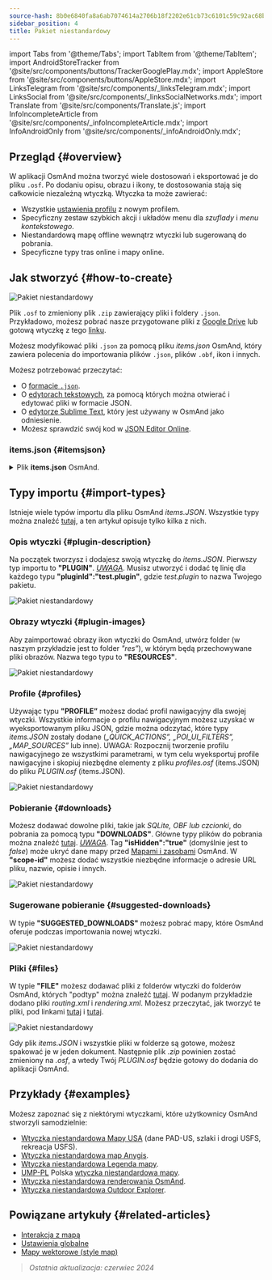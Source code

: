```yaml
---
source-hash: 8b0e6840fa8a6ab7074614a2706b18f2202e61cb73c6101c59c92ac68b75cc73
sidebar_position: 4
title: Pakiet niestandardowy
---
```

import Tabs from '@theme/Tabs';
import TabItem from '@theme/TabItem';
import AndroidStoreTracker from '@site/src/components/buttons/TrackerGooglePlay.mdx';
import AppleStore from '@site/src/components/buttons/AppleStore.mdx';
import LinksTelegram from '@site/src/components/_linksTelegram.mdx';
import LinksSocial from '@site/src/components/_linksSocialNetworks.mdx';
import Translate from '@site/src/components/Translate.js';
import InfoIncompleteArticle from '@site/src/components/_infoIncompleteArticle.mdx';
import InfoAndroidOnly from '@site/src/components/_infoAndroidOnly.mdx';

## Przegląd {#overview}

W aplikacji OsmAnd można tworzyć wiele dostosowań i eksportować je do pliku `.osf`. Po dodaniu opisu, obrazu i ikony, te dostosowania stają się całkowicie niezależną wtyczką. Wtyczka ta może zawierać:

- Wszystkie [ustawienia profilu](../personal/profiles.md) z nowym profilem.
- Specyficzny zestaw szybkich akcji i układów menu dla *szuflady* i *menu kontekstowego*.
- Niestandardową mapę offline wewnątrz wtyczki lub sugerowaną do pobrania.
- Specyficzne typy tras online i mapy online.

## Jak stworzyć {#how-to-create}

![Pakiet niestandardowy](@site/static/img/plugins/custom/1.jpg)

Plik `.osf` to zmieniony plik `.zip` zawierający pliki i foldery `.json`. Przykładowo, możesz pobrać nasze przygotowane pliki z [Google Drive](https://drive.google.com/drive/folders/1wDPGThkdRi9_3UrCKROgt49qi-1gM6jk?usp=sharing) lub gotową wtyczkę z tego [linku](https://drive.google.com/open?id=1efZ01uAIL27aTQLLoTl8KYH-ts_WSRSe).

Możesz modyfikować pliki `.json` za pomocą pliku *items.json* OsmAnd, który zawiera polecenia do importowania plików `.json`, plików `.obf`, ikon i innych.

Możesz potrzebować przeczytać:

- O [formacie `.json`](https://en.wikipedia.org/wiki/JSON).
- O [edytorach tekstowych](https://en.wikipedia.org/wiki/List_of_text_editors), za pomocą których można otwierać i edytować pliki w formacie JSON.
- O [edytorze Sublime Text](https://en.wikipedia.org/wiki/Sublime_Text), który jest używany w OsmAnd jako odniesienie.
- Możesz sprawdzić swój kod w [JSON Editor Online](https://jsoneditoronline.org/).

### items.json {#itemsjson}

<details>
<summary> Plik <b>items.json</b> OsmAnd. </summary>

```
{
   "version":1,
   "items":[

      {
         "type":"PLUGIN",
         "pluginId":"test.plugin",
         "version" : 1,
         "icon": {
             "" : "@plugin-id.png"

         },
         "image": {
             "" :"@plugin-image.webp"
         },
         "name":{
            "":"Test Plugin",
            "ru":"Test Plugin: RU language"
         },
         "description":{
            "":"This package is a test package and displays test information.",
            "ru":"This package is a test package and displays test information. RU language."
         }
      },

      {
         "type":"RESOURCES",
         "pluginId":"test.plugin",
         "file":"res"
      },


      {
         "type":"DOWNLOADS",
         "pluginId":"test.plugin",
         "items":[
            {
               "path":"test",
               "name":{
                  "":"My offline maps",
                  "ru":"RU: My offline maps"
               },
               "icon":{
                  "":"ic_world_globe_dark"
               },
               "header-color":"#002E64",
               "description":{
                  "text":{
                     "":"This package is a collection of online and offline map sources of various types.",
                     "ru":"RU: This package is a collection of online and offline map sources of various types."
                  },
                  "button":[
                     {
                        "":"Telegram chat OsmAnd",
                        "url":"https:\/\/t.me\/OsmAndMaps"
                     }
                  ]
               }
            },
            {
               "scope-id":"offline-maps",
               "path":"test/Waterway",
               "header-color":"#002E64",
               "name":{
                  "":"Waterway",
                  "ru":"RU: waterway"
               },
               "icon":{
                  "":"ic_world_globe_dark"
               },
               "items":[
                  {
                     "name":{
                        "":"Offline Waterway map SA",
                        "ru":"RU: Offline Waterway map SA"
                     },
                     "filename":"waterway.obf.zip",
                     "type":"map",
                     "isHidden":"true",
                     "timestamp":1582994500,
                     "containerSize":28195301,
                     "contentSize":28195301,
                     "description":{
                        "text":{
                           "":"Zoom min: 0<br />Zoom max: 19<br />Countries: SA",
                           "ru":"RU: Zoom min: 0<br />Zoom max: 19<br />Countries: SA"
                        },
                        "image":[
                           "https://drive.google.com/uc?id=16HjUHsSWNgeQI0bmuup9ohpyrg6rWkHH&export=download"
                        ]
                     },
                     "downloadurl":"https://drive.google.com/uc?id=10iP2VZexHtHC0QLhACZ1QoEy-duNN5Wg&export=download",
                     "firstsubname":{
                        "":"Waterway",
                        "ru":"RU: Waterway"
                     },
                     "secondsubname":{
                        "":"",
                        "ru":""
                     }
                }
           ]
        }]
    },

      {
         "type":"PROFILE",
         "pluginId":"test.plugin",
         "file":"bicycle_test.json",
         "appMode":{
            "iconColor":"RED",
            "iconName":"ic_action_motorcycle_dark",
            "locIcon":"BENTLEY",
            "navIcon":"BENTLEY",
            "order":32,
            "parent":"bicycle",
            "stringKey":"bicycle_test",
            "userProfileName" : "Test Prof"
         },
         "prefs" : {
            "drawer_logo": { "" : "@logo.png"},
            "drawer_url" : { "" : "https://osmand.net"},
            "drawer_items" : { "hidden" : ["dashboard"], "order" : ["map_markers", "my_places", "search"] },
            "context_menu_items" : {},
            "configure_map_items" : {},
            "route_service":"OSMAND",
            "renderer":"test-rendering.render.xml",
            "routing_profile":"routing-test.xml/test-car"
        }
      },

      {
         "type":"FILE",
         "pluginId":"test.plugin",
         "subtype" : "rendering_style",
         "file":"\/rendering\/test-rendering.render.xml"
      },

      {
         "type":"FILE",
         "pluginId":"test.plugin",
         "subtype" : "routing_config",
         "file":"\/routing\/routing-test.xml"
      },

      {
         "type":"SUGGESTED_DOWNLOADS",
         "pluginId":"test.plugin",
         "comment-1" : "search-type are latlon (closest by latlon), worldregion (by boundaries if name matches worldRegion downloadName as we do for default types), by default natural order, limit finds first N elements",
         "comment-2" : "predefined scope-id are @type of indexes.xml map, srtm_map, road_map, wikimap, wikivoyage, hillshade, slope, fonts, voice, depth ",
         "comment-3" : "names filters ignore case by name.contains(filterName)",
         "items": [{
             "scope-id" : "test-downloads",
             "limit" : 1,
             "search-type" : "latlon"
         }, {
             "scope-id" : "road_map",
             "names" : [
                 "Poland_lesser-poland_europe_2.obf.zip", "netherlands_noord-holland_europe"]
         }, {
             "scope-id" : "wikimap",
             "search-type" : "worldregion"
         }]
      },

      {
         "type":"NAVIGATION_ICONS",
         "pluginId":"test.plugin",
         "items" : [{
            "locationIcon": {
                 "" : "@bentley-car.png"
            },
            "locationIconId": "BENTLEY",
            "navigationIcon": {
                 "" : "@bentley-car-moving.png"
            },
            "navigationIconId": "BENTLEY"
         }]
      },

      {
         "type":"QUICK_ACTIONS",
         "pluginId":"test.plugin",
         "items": [{
            "name": "Test quick action",
            "actionType": "osmbug.add",
            "params": "{\"dialog\":\"false\",\"message\":\"Message\"}"
          }]
      },

      {
         "type":"POI_UI_FILTERS",
         "pluginId":"test.plugin",
          "items": [{
                "name": "Test Search",
                "filterId": "test_search",
                "acceptedTypes": "{\"sustenance\":[\"bar\",\"alpine_hut\"]}"
            }]
      },

      {
         "type":"MAP_SOURCES",
         "pluginId":"test.plugin",
         "items": [{
            "sql": false,
            "name": "OsmAnd (test)",
            "minZoom": 1,
            "maxZoom": 19,
            "url": "https:\/\/tile.osmand.net\/hd\/{0}\/{1}\/{2}.png",
            "ellipsoid": false,
            "inverted_y": false,
            "timesupported": false,
            "expire": -1,
            "inversiveZoom": false,
            "ext": ".png",
            "tileSize": 512,
            "bitDensity": 8,
            "avgSize": 18000
        }]
      }
   ]
}

```

</details>

## Typy importu {#import-types}

Istnieje wiele typów importu dla pliku OsmAnd *items.JSON*. Wszystkie typy można znaleźć [tutaj](https://github.com/osmandapp/Osmand/blob/r3.7/OsmAnd/src/net/osmand/plus/settings/backend/SettingsHelper.java#L133), a ten artykuł opisuje tylko kilka z nich.

### Opis wtyczki {#plugin-description}

Na początek tworzysz i dodajesz swoją wtyczkę do *items.JSON*. Pierwszy typ importu to **"PLUGIN"**.
*<u>UWAGA</u>*. Musisz utworzyć i dodać tę linię dla każdego typu **"pluginId":"test.plugin"**, gdzie *test.plugin* to nazwa Twojego pakietu.

![Pakiet niestandardowy](@site/static/img/plugins/custom/2.jpg)

### Obrazy wtyczki {#plugin-images}

Aby zaimportować obrazy ikon wtyczki do OsmAnd, utwórz folder (w naszym przykładzie jest to folder *"res”*), w którym będą przechowywane pliki obrazów. Nazwa tego typu to **"RESOURCES"**.

![Pakiet niestandardowy](@site/static/img/plugins/custom/4.jpg)

### Profile {#profiles}

Używając typu **"PROFILE”** możesz dodać profil nawigacyjny dla swojej wtyczki. Wszystkie informacje o profilu nawigacyjnym możesz uzyskać w wyeksportowanym pliku JSON, gdzie można odczytać, które typy *items.JSON* zostały dodane (*„QUICK_ACTIONS”, „POI_UI_FILTERS”, „MAP_SOURCES”* lub inne).
UWAGA: Rozpocznij tworzenie profilu nawigacyjnego ze wszystkimi parametrami, w tym celu wyeksportuj profile nawigacyjne i skopiuj niezbędne elementy z pliku *profiles.osf* (items.JSON) do pliku *PLUGIN.osf* (items.JSON).

![Pakiet niestandardowy](@site/static/img/plugins/custom/6.jpg)

### Pobieranie {#downloads}

Możesz dodawać dowolne pliki, takie jak *SQLite, OBF lub czcionki*, do pobrania za pomocą typu **"DOWNLOADS"**. Główne typy plików do pobrania można znaleźć [tutaj](https://github.com/osmandapp/Osmand/blob/master/OsmAnd/src/net/osmand/plus/download/DownloadActivityType.java#L33).
*<u>UWAGA</u>*. Tag **"isHidden":"true"** (domyślnie jest to *false*) może ukryć dane mapy przed [Mapami i zasobami](../personal/maps-resources.md#local) OsmAnd. W **"scope-id"** możesz dodać wszystkie niezbędne informacje o adresie URL pliku, nazwie, opisie i innych.

![Pakiet niestandardowy](@site/static/img/plugins/custom/3.jpg)

### Sugerowane pobieranie {#suggested-downloads}

W typie **"SUGGESTED_DOWNLOADS"** możesz pobrać mapy, które OsmAnd oferuje podczas importowania nowej wtyczki.

![Pakiet niestandardowy](@site/static/img/plugins/custom/7.jpg)

### Pliki {#files}

W typie **"FILE"** możesz dodawać pliki z folderów wtyczki do folderów OsmAnd, których "podtyp" można znaleźć [tutaj](https://github.com/osmandapp/Osmand/blob/r3.7/OsmAnd/src/net/osmand/plus/settings/backend/SettingsHelper.java#L1312). W podanym przykładzie dodano pliki *routing.xml* i *rendering.xml*. Możesz przeczytać, jak tworzyć te pliki, pod linkami [tutaj](https://github.com/osmandapp/OsmAnd-resources/blob/master/routing/routing.xml) i [tutaj](https://github.com/osmandapp/OsmAnd-resources/tree/master/rendering_styles).

![Pakiet niestandardowy](@site/static/img/plugins/custom/8.jpg)

Gdy plik *items.JSON* i wszystkie pliki w folderze są gotowe, możesz spakować je w jeden dokument. Następnie plik *.zip* powinien zostać zmieniony na *.osf*, a wtedy Twój *PLUGIN.osf* będzie gotowy do dodania do aplikacji OsmAnd.

## Przykłady {#examples}

Możesz zapoznać się z niektórymi wtyczkami, które użytkownicy OsmAnd stworzyli samodzielnie:

- [Wtyczka niestandardowa Mapy USA](https://osmand.net/uploads/plugins/us.maps/2/us.maps-2.osf) (dane PAD-US, szlaki i drogi USFS, rekreacja USFS).
- [Wtyczka niestandardowa map Anygis](https://osmand.net/uploads/plugins/ru.anygis.plugin/2/ru.anygis.plugin-2.osf).
- [Wtyczka niestandardowa Legenda mapy](https://osmand.net/uploads/plugins/legend.plugin/1/legend.plugin-1.osf).
- [UMP-PL](https://ump.waw.pl/) Polska [wtyczka niestandardowa mapy](https://osmand.net/uploads/plugins/UMP_map.plugin/1/UMP_map.plugin-1.osf).
- [Wtyczka niestandardowa renderowania OsmAnd](https://osmand.net/uploads/plugins/osmand.rendering.plugin/1/osmand.rendering.plugin-1.osf).
- [Wtyczka niestandardowa Outdoor Explorer](https://osmand.net/uploads/plugins/outdoor-explorer.plugin/1/outdoor-explorer.plugin-1.osf).

## Powiązane artykuły {#related-articles}

- [Interakcja z mapą](../../user/map/interact-with-map.md)
- [Ustawienia globalne](../../user/personal/global-settings.md)
- [Mapy wektorowe (style map)](../../user/map/vector-maps.md)

> *Ostatnia aktualizacja: czerwiec 2024*